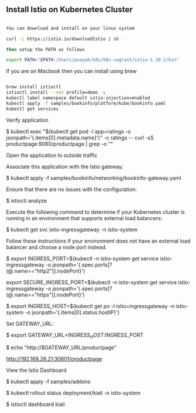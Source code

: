 ## Install Istio on Kubernetes Cluster


```bash

You can download and install on your linux system

curl -L https://istio.io/downloadIstio | sh - 

then setup the PATH as follows

export PATH="$PATH:/Users/pnayak/k8s/k8s-vagrant/istio-1.10.2/bin"
```
If you are on Macbook then you can install using brew

```bash

brew install istioctl
istioctl install --set profile=demo -y
kubectl label namespace default istio-injection=enabled
kubectl apply -f samples/bookinfo/platform/kube/bookinfo.yaml
kubectl get services
```

Verify application

$ kubectl exec "$(kubectl get pod -l app=ratings -o jsonpath='{.items[0].metadata.name}')" -c ratings -- curl -sS productpage:9080/productpage | grep -o "<title>.*</title>"


Open the application to outside traffic

Associate this application with the Istio gateway:

$ kubectl apply -f samples/bookinfo/networking/bookinfo-gateway.yaml

Ensure that there are no issues with the configuration:

$ istioctl analyze

Execute the following command to determine if your Kubernetes cluster is running in an environment that supports external load balancers:


$ kubectl get svc istio-ingressgateway -n istio-system

Follow these instructions if your environment does not have an external load balancer and choose a node port instead.

$ export INGRESS_PORT=$(kubectl -n istio-system get service istio-ingressgateway -o jsonpath='{.spec.ports[?(@.name=="http2")].nodePort}')

export SECURE_INGRESS_PORT=$(kubectl -n istio-system get service istio-ingressgateway -o jsonpath='{.spec.ports[?(@.name=="https")].nodePort}')


$ export INGRESS_HOST=$(kubectl get po -l istio=ingressgateway -n istio-system -o jsonpath='{.items[0].status.hostIP}')


Set GATEWAY_URL:

$ export GATEWAY_URL=$INGRESS_HOST:$INGRESS_PORT

$ echo "http://$GATEWAY_URL/productpage"

http://192.168.26.21:30601/productpage


View the Istio Dashboard

$ kubectl apply -f samples/addons

$ kubectl rollout status deployment/kiali -n istio-system

$ istioctl dashboard kiali

```
